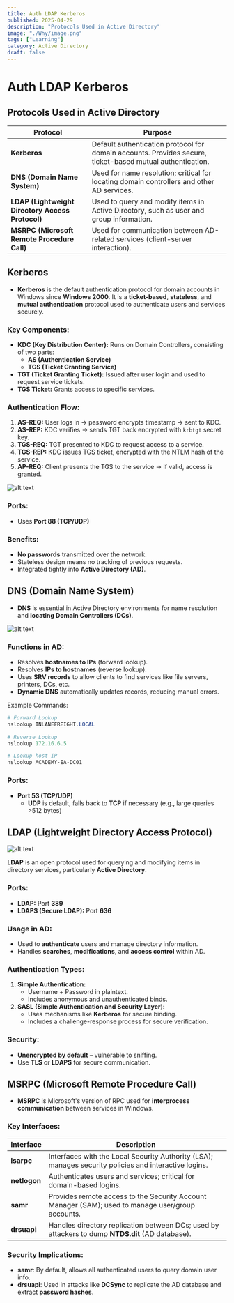 ```yaml
---
title: Auth LDAP Kerberos
published: 2025-04-29
description: "Protocols Used in Active Directory"
image: "./Why/image.png"
tags: ["Learning"]
category: Active Directory
draft: false
---
```

# Auth LDAP Kerberos

## Protocols Used in Active Directory

| **Protocol** | **Purpose** |
| --- | --- |
| **Kerberos** | Default authentication protocol for domain accounts. Provides secure, ticket-based mutual authentication. |
| **DNS (Domain Name System)** | Used for name resolution; critical for locating domain controllers and other AD services. |
| **LDAP (Lightweight Directory Access Protocol)** | Used to query and modify items in Active Directory, such as user and group information. |
| **MSRPC (Microsoft Remote Procedure Call)** | Used for communication between AD-related services (client-server interaction). |

## Kerberos

- **Kerberos** is the default authentication protocol for domain accounts in Windows since **Windows 2000**. It is a **ticket-based**, **stateless**, and **mutual authentication** protocol used to authenticate users and services securely.

### Key Components:

- **KDC (Key Distribution Center):** Runs on Domain Controllers, consisting of two parts:
    - **AS (Authentication Service)**
    - **TGS (Ticket Granting Service)**
- **TGT (Ticket Granting Ticket):** Issued after user login and used to request service tickets.
- **TGS Ticket:** Grants access to specific services.

### Authentication Flow:

1. **AS-REQ:** User logs in → password encrypts timestamp → sent to KDC.
2. **AS-REP:** KDC verifies → sends TGT back encrypted with `krbtgt` secret key.
3. **TGS-REQ:** TGT presented to KDC to request access to a service.
4. **TGS-REP:** KDC issues TGS ticket, encrypted with the NTLM hash of the service.
5. **AP-REQ:** Client presents the TGS to the service → if valid, access is granted.

![alt text](<Auth LDAP Kerberos/image.png>)

### Ports:

- Uses **Port 88 (TCP/UDP)**

### Benefits:

- **No passwords** transmitted over the network.
- Stateless design means no tracking of previous requests.
- Integrated tightly into **Active Directory (AD)**.

## DNS (Domain Name System)

- **DNS** is essential in Active Directory environments for name resolution and **locating Domain Controllers (DCs)**.

![alt text](<Auth LDAP Kerberos/image 1.png>)

### Functions in AD:

- Resolves **hostnames to IPs** (forward lookup).
- Resolves **IPs to hostnames** (reverse lookup).
- Uses **SRV records** to allow clients to find services like file servers, printers, DCs, etc.
- **Dynamic DNS** automatically updates records, reducing manual errors.

Example Commands:

```powershell
# Forward Lookup
nslookup INLANEFREIGHT.LOCAL

# Reverse Lookup
nslookup 172.16.6.5

# Lookup host IP
nslookup ACADEMY-EA-DC01
```

### Ports:

- **Port 53 (TCP/UDP)**
    - **UDP** is default, falls back to **TCP** if necessary (e.g., large queries >512 bytes)

## LDAP (Lightweight Directory Access Protocol)

![alt text](<Auth LDAP Kerberos/image 2.png>)

**LDAP** is an open protocol used for querying and modifying items in directory services, particularly **Active Directory**.

### Ports:

- **LDAP:** Port **389**
- **LDAPS (Secure LDAP):** Port **636**

### Usage in AD:

- Used to **authenticate** users and manage directory information.
- Handles **searches**, **modifications**, and **access control** within AD.

### Authentication Types:

1. **Simple Authentication:**
    - Username + Password in plaintext.
    - Includes anonymous and unauthenticated binds.
2. **SASL (Simple Authentication and Security Layer):**
    - Uses mechanisms like **Kerberos** for secure binding.
    - Includes a challenge-response process for secure verification.

### Security:

- **Unencrypted by default** – vulnerable to sniffing.
- Use **TLS** or **LDAPS** for secure communication.

## MSRPC (Microsoft Remote Procedure Call)

- **MSRPC** is Microsoft's version of RPC used for **interprocess communication** between services in Windows.

### Key Interfaces:

| Interface | Description |
| --- | --- |
| **lsarpc** | Interfaces with the Local Security Authority (LSA); manages security policies and interactive logins. |
| **netlogon** | Authenticates users and services; critical for domain-based logins. |
| **samr** | Provides remote access to the Security Account Manager (SAM); used to manage user/group accounts. |
| **drsuapi** | Handles directory replication between DCs; used by attackers to dump **NTDS.dit** (AD database). |

### Security Implications:

- **samr**: By default, allows all authenticated users to query domain user info.
- **drsuapi**: Used in attacks like **DCSync** to replicate the AD database and extract **password hashes**.